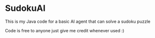 # SudokuAI
This is my Java code for a basic AI agent that can solve a sudoku puzzle

Code is free to anyone just give me credit whenever used :)
